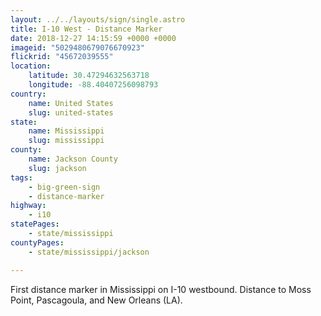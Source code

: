 ```yaml
---
layout: ../../layouts/sign/single.astro
title: I-10 West - Distance Marker
date: 2018-12-27 14:15:59 +0000 +0000
imageid: "5029480679076670923"
flickrid: "45672039555"
location:
    latitude: 30.47294632563718
    longitude: -88.40407256098793
country:
    name: United States
    slug: united-states
state:
    name: Mississippi
    slug: mississippi
county:
    name: Jackson County
    slug: jackson
tags:
    - big-green-sign
    - distance-marker
highway:
    - i10
statePages:
    - state/mississippi
countyPages:
    - state/mississippi/jackson

---
```

First distance marker in Mississippi on I-10 westbound.  Distance to Moss Point, Pascagoula, and New Orleans (LA).